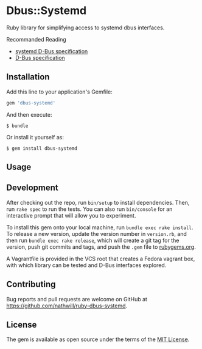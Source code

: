 # Dbus::Systemd

Ruby library for simplifying access to systemd dbus interfaces.

Recommanded Reading

  - [systemd D-Bus specification](https://www.freedesktop.org/wiki/Software/systemd/dbus/)
  - [D-Bus specification](https://dbus.freedesktop.org/doc/dbus-specification.html)

## Installation

Add this line to your application's Gemfile:

```ruby
gem 'dbus-systemd'
```

And then execute:

    $ bundle

Or install it yourself as:

    $ gem install dbus-systemd

## Usage



## Development

After checking out the repo, run `bin/setup` to install dependencies. Then, run `rake spec` to run the tests. You can also run `bin/console` for an interactive prompt that will allow you to experiment.

To install this gem onto your local machine, run `bundle exec rake install`. To release a new version, update the version number in `version.rb`, and then run `bundle exec rake release`, which will create a git tag for the version, push git commits and tags, and push the `.gem` file to [rubygems.org](https://rubygems.org).

A Vagrantfile is provided in the VCS root that creates a Fedora vagrant box, with which library can be tested and D-Bus interfaces explored.

## Contributing

Bug reports and pull requests are welcome on GitHub at https://github.com/nathwill/ruby-dbus-systemd.

## License

The gem is available as open source under the terms of the [MIT License](http://opensource.org/licenses/MIT).

